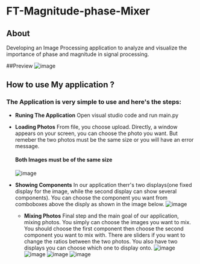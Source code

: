 # FT-Magnitude-phase-Mixer

## About
Developing an Image Processing application to analyze and visualize the importance of phase and magnitude in signal processing.

##Preview
![image](https://github.com/AhmedGehad1/FT-Magnitude-phase-Mixer/assets/125567504/a9d0921d-4a81-478c-bdf7-39dae80b2fea)

## How to use My application ?

### The Application is very simple to use and here's the steps:
* **Runing The Application**
  Open visual studio code and run main.py

* **Loading Photos** 
	From file, you choose upload. Directly, a window appears on your screen, you can choose the photo you want.
	But remeber the two photos must be the same size or you will have an error message.
  #### Both Images must be of the same size
  ![image](https://github.com/AhmedGehad1/FT-Magnitude-phase-Mixer/assets/125567504/f933645e-f39c-4c40-b4eb-7e31a3ae9c1c)
  
* **Showing Components**
	In our application therr's two displays(one fixed display for the image, while the second display can show several components).
	You can choose the component you want from comboboxes above the disply as shown in the image below.
  ![image](https://github.com/AhmedGehad1/FT-Magnitude-phase-Mixer/assets/125567504/7bb01579-731c-4849-8e0a-e5e3b4325982)
  
  * **Mixing Photos**
	Final step and the main goal of our application, mixing photos. You simply can choose the images you want to mix.
	You should choose the first component then choose the second component you want to mix with. 
	There are sliders if you want to change the ratios between the two photos.
	You also have two displays you can choose which one to display onto.
  ![image](https://github.com/AhmedGehad1/FT-Magnitude-phase-Mixer/assets/125567504/4a172e2a-7938-454b-83a0-294434b0774f)
  ![image](https://github.com/AhmedGehad1/FT-Magnitude-phase-Mixer/assets/125567504/8c3c496f-c4e0-4928-9a2e-a249d5382953)
  ![image](https://github.com/AhmedGehad1/FT-Magnitude-phase-Mixer/assets/125567504/d0559e26-4bca-4b57-84f5-a9eda7576aa9)
  ![image](https://github.com/AhmedGehad1/FT-Magnitude-phase-Mixer/assets/125567504/b60841c8-1fca-4f24-bece-0cd922b3c12c)





